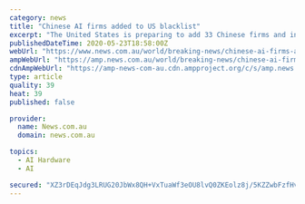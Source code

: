 ```yaml
---
category: news
title: "Chinese AI firms added to US blacklist"
excerpt: "The United States is preparing to add 33 Chinese firms and institutions to an economic blacklist, for alleged ties to China's military, or persecution of Uighurs."
publishedDateTime: 2020-05-23T18:58:00Z
webUrl: "https://www.news.com.au/world/breaking-news/chinese-ai-firms-added-to-us-blacklist/news-story/2ba1fc9efb8245e4292ff06f15ea74e8"
ampWebUrl: "https://amp.news.com.au/world/breaking-news/chinese-ai-firms-added-to-us-blacklist/news-story/2ba1fc9efb8245e4292ff06f15ea74e8"
cdnAmpWebUrl: "https://amp-news-com-au.cdn.ampproject.org/c/s/amp.news.com.au/world/breaking-news/chinese-ai-firms-added-to-us-blacklist/news-story/2ba1fc9efb8245e4292ff06f15ea74e8"
type: article
quality: 39
heat: 39
published: false

provider:
  name: News.com.au
  domain: news.com.au

topics:
  - AI Hardware
  - AI

secured: "XZ3rDEqJdg3LRUG20JbWx8QH+VxTuaWf3eOU8lvQ0ZKEolz8j/5KZZwbFzfHvgtlUT9556pKPBFiFwNAIayEFKKviPtGxkU+gspGdfur5ZcMxN0Yg4zx9Sx7irGhKtqt2gLal+D+OBYPrUVaGBMCudff/S0rDrftc0phSggxxdbfSVPpnSuB2sb+Q7ekT9Qwer8M5oEJuHCTbd7F7t6T6oYiqxymlGn1y9Bzh8Z4wCWBIlkeTYmcbGqXEauptTK6LCzppkmILYBMKxSK6msfIvSbRKRIKNIR8bwhzEXYlDbYRS8zWcXDclAKlsi6aXt0;ArQcjU5Py1sJi2MAqeDpQw=="
---
```


